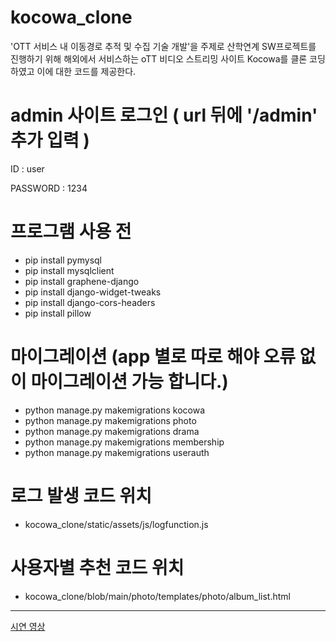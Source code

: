 # kocowa_clone
'OTT 서비스 내 이동경로 추적 및 수집 기술 개발'을 주제로 산학연계 SW프로젝트를 진행하기 위해 해외에서 서비스하는 oTT 비디오 스트리밍 사이트 Kocowa를 클론 코딩하였고 이에 대한 코드를 제공한다.

# admin 사이트 로그인 ( url 뒤에 '/admin' 추가 입력 )

ID : user

PASSWORD : 1234

# 프로그램 사용 전
- pip install pymysql
- pip install mysqlclient
- pip install graphene-django
- pip install django-widget-tweaks
- pip install django-cors-headers
- pip install pillow

# 마이그레이션 (app 별로 따로 해야 오류 없이 마이그레이션 가능 합니다.)
- python manage.py makemigrations kocowa
- python manage.py makemigrations photo
- python manage.py makemigrations drama
- python manage.py makemigrations membership
- python manage.py makemigrations userauth

# 로그 발생 코드 위치 
- kocowa_clone/static/assets/js/logfunction.js

# 사용자별 추천 코드 위치
- kocowa_clone/blob/main/photo/templates/photo/album_list.html

---
[시연 영상](https://youtu.be/2qMjZ1xaGyg)
